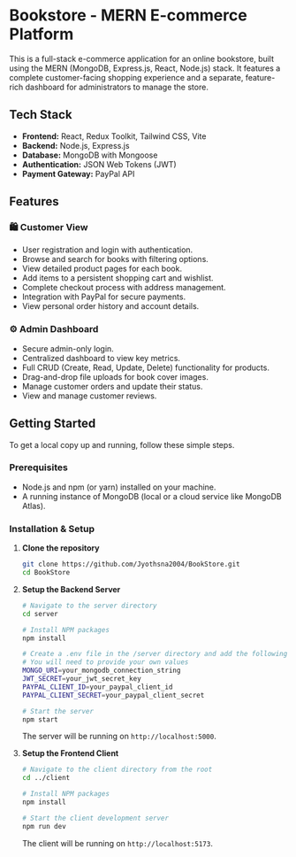# Bookstore - MERN E-commerce Platform

This is a full-stack e-commerce application for an online bookstore, built using the MERN (MongoDB, Express.js, React, Node.js) stack. It features a complete customer-facing shopping experience and a separate, feature-rich dashboard for administrators to manage the store.

## Tech Stack

- **Frontend:** React, Redux Toolkit, Tailwind CSS, Vite
- **Backend:** Node.js, Express.js
- **Database:** MongoDB with Mongoose
- **Authentication:** JSON Web Tokens (JWT)
- **Payment Gateway:** PayPal API

## Features

### 🛍️ Customer View
-   User registration and login with authentication.
-   Browse and search for books with filtering options.
-   View detailed product pages for each book.
-   Add items to a persistent shopping cart and wishlist.
-   Complete checkout process with address management.
-   Integration with PayPal for secure payments.
-   View personal order history and account details.

### ⚙️ Admin Dashboard
-   Secure admin-only login.
-   Centralized dashboard to view key metrics.
-   Full CRUD (Create, Read, Update, Delete) functionality for products.
-   Drag-and-drop file uploads for book cover images.
-   Manage customer orders and update their status.
-   View and manage customer reviews.

## Getting Started

To get a local copy up and running, follow these simple steps.

### Prerequisites

-   Node.js and npm (or yarn) installed on your machine.
-   A running instance of MongoDB (local or a cloud service like MongoDB Atlas).

### Installation & Setup

1.  **Clone the repository**
    ```sh
    git clone https://github.com/Jyothsna2004/BookStore.git
    cd BookStore
    ```

2.  **Setup the Backend Server**
    ```sh
    # Navigate to the server directory
    cd server

    # Install NPM packages
    npm install

    # Create a .env file in the /server directory and add the following variables
    # You will need to provide your own values
    MONGO_URI=your_mongodb_connection_string
    JWT_SECRET=your_jwt_secret_key
    PAYPAL_CLIENT_ID=your_paypal_client_id
    PAYPAL_CLIENT_SECRET=your_paypal_client_secret

    # Start the server
    npm start
    ```
    The server will be running on `http://localhost:5000`.

3.  **Setup the Frontend Client**
    ```sh
    # Navigate to the client directory from the root
    cd ../client

    # Install NPM packages
    npm install

    # Start the client development server
    npm run dev
    ```
    The client will be running on `http://localhost:5173`. 